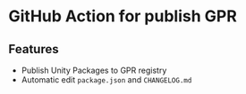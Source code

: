 # GitHub Action for publish GPR

## Features

* Publish Unity Packages to GPR registry
* Automatic edit `package.json` and `CHANGELOG.md`
